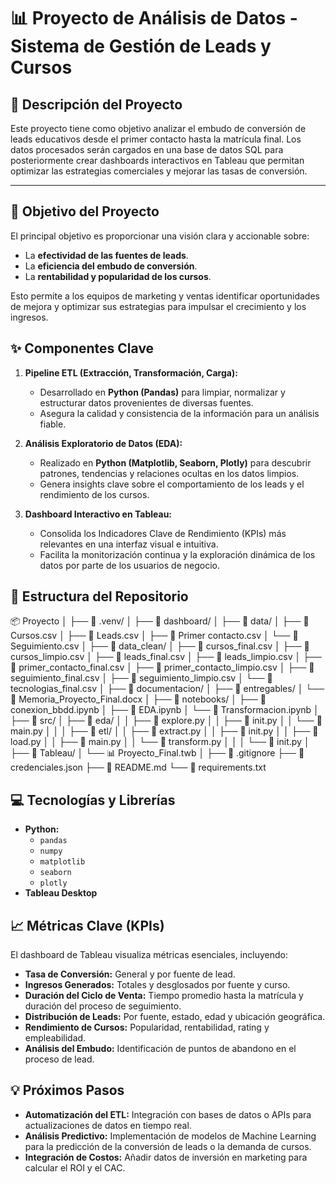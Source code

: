 # 📊 Proyecto de Análisis de Datos - Sistema de Gestión de Leads y Cursos

## 🎯 Descripción del Proyecto

Este proyecto tiene como objetivo analizar el embudo de conversión de leads educativos desde el primer contacto hasta la matrícula final. Los datos procesados serán cargados en una base de datos SQL para posteriormente crear dashboards interactivos en Tableau que permitan optimizar las estrategias comerciales y mejorar las tasas de conversión.

---

## 🎯 Objetivo del Proyecto

El principal objetivo es proporcionar una visión clara y accionable sobre:

- La **efectividad de las fuentes de leads**.
- La **eficiencia del embudo de conversión**.
- La **rentabilidad y popularidad de los cursos**.

Esto permite a los equipos de marketing y ventas identificar oportunidades de mejora y optimizar sus estrategias para impulsar el crecimiento y los ingresos.

## ✨ Componentes Clave

1. **Pipeline ETL (Extracción, Transformación, Carga):**
   - Desarrollado en **Python (Pandas)** para limpiar, normalizar y estructurar datos provenientes de diversas fuentes.
   - Asegura la calidad y consistencia de la información para un análisis fiable.

2. **Análisis Exploratorio de Datos (EDA):**
   - Realizado en **Python (Matplotlib, Seaborn, Plotly)** para descubrir patrones, tendencias y relaciones ocultas en los datos limpios.
   - Genera insights clave sobre el comportamiento de los leads y el rendimiento de los cursos.

3. **Dashboard Interactivo en Tableau:**
   - Consolida los Indicadores Clave de Rendimiento (KPIs) más relevantes en una interfaz visual e intuitiva.
   - Facilita la monitorización continua y la exploración dinámica de los datos por parte de los usuarios de negocio.

## 📂 Estructura del Repositorio

📦 Proyecto
│
├── 📁 .venv/
│
├── 📁 dashboard/
│
├── 📁 data/
│   ├── 📄 Cursos.csv
│   ├── 📄 Leads.csv
│   ├── 📄 Primer contacto.csv
│   └── 📄 Seguimiento.csv
│
├── 📁 data_clean/
│   ├── 📄 cursos_final.csv
│   ├── 📄 cursos_limpio.csv
│   ├── 📄 leads_final.csv
│   ├── 📄 leads_limpio.csv
│   ├── 📄 primer_contacto_final.csv
│   ├── 📄 primer_contacto_limpio.csv
│   ├── 📄 seguimiento_final.csv
│   ├── 📄 seguimiento_limpio.csv
│   └── 📄 tecnologias_final.csv
│
├── 📁 documentacion/
│
├── 📁 entregables/
│   └── 📄 Memoria_Proyecto_Final.docx
│
├── 📁 notebooks/
│   ├── 📓 conexion_bbdd.ipynb
│   ├── 📓 EDA.ipynb
│   └── 📓 Transformacion.ipynb
│
├── 📁 src/
│   ├── 📁 eda/
│   │   ├── 🐍 explore.py
│   │   ├── 🐍 init.py
│   │   └── 🐍 main.py
│   │
│   ├── 📁 etl/
│   │   ├── 🐍 extract.py
│   │   ├── 🐍 init.py
│   │   ├── 🐍 load.py
│   │   ├── 🐍 main.py
│   │   └── 🐍 transform.py
│   │
│   └── 🐍 init.py
│
├── 📁 Tableau/
│   └── 📊 Proyecto_Final.twb
│
├── 📄 .gitignore
├── 📄 credenciales.json
├── 📄 README.md
└── 📄 requirements.txt

## 💻 Tecnologías y Librerías

- **Python:**
  - `pandas`
  - `numpy`
  - `matplotlib`
  - `seaborn`
  - `plotly`
- **Tableau Desktop**

## 📈 Métricas Clave (KPIs)

El dashboard de Tableau visualiza métricas esenciales, incluyendo:

- **Tasa de Conversión:** General y por fuente de lead.
- **Ingresos Generados:** Totales y desglosados por fuente y curso.
- **Duración del Ciclo de Venta:** Tiempo promedio hasta la matrícula y duración del proceso de seguimiento.
- **Distribución de Leads:** Por fuente, estado, edad y ubicación geográfica.
- **Rendimiento de Cursos:** Popularidad, rentabilidad, rating y empleabilidad.
- **Análisis del Embudo:** Identificación de puntos de abandono en el proceso de lead.

## 💡 Próximos Pasos

- **Automatización del ETL:** Integración con bases de datos o APIs para actualizaciones de datos en tiempo real.
- **Análisis Predictivo:** Implementación de modelos de Machine Learning para la predicción de la conversión de leads o la demanda de cursos.
- **Integración de Costos:** Añadir datos de inversión en marketing para calcular el ROI y el CAC.
